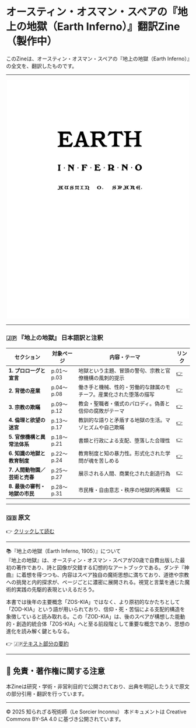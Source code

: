 # オースティン・オスマン・スペアの『地上の地獄（Earth Inferno）』翻訳Zine（製作中）

このZineは、オースティン・オスマン・スペアの『地上の地獄（Earth Inferno）』の全文を、翻訳したものです。

---

<div align="center">
 <img src="earth_inferno_1.png" width="500">
</div>

---

### 🇯🇵 『地上の地獄』 日本語訳と注釈

| セクション | 対象ページ | 内容・テーマ |リンク |
|------------|------------|------------------------------|--|
| **1. プロローグと宣言** | p.01〜p.03 | 地獄という主題、冒頭の警句、宗教と官僚機構の風刺的提示 |[👉]()|
| **2. 背徳の産業** | p.04〜p.08 | 働き手と機械、性的・労働的な隷属のモチーフ。産業化された堕落の描写 |[👉]()|
| **3. 宗教の欺瞞** | p.09〜p.12 | 教会・聖職者・儀式のパロディ。偽善と信仰の腐敗がテーマ |[👉]()|
| **4. 倫理と欲望の迷宮** | p.13〜p.17 | 教訓的な語りと矛盾する地獄の生活。マゾヒズムや自己欺瞞 |[👉]()|
| **5. 官僚機構と異常法体系** | p.18〜p.21 | 書類と行政による支配、堕落した合理性 |[👉]()|
| **6. 知識の地獄と教育制度** | p.22〜p.24 | 教育制度と知の暴力性。形式化された学問が魂を苦しめる |[👉]()|
| **7. 人間動物園／芸術と売春** | p.25〜p.27 | 展示される人間、商業化された創造行為 |[👉]()|
| **8. 最後の審判・地獄の市民** | p.28〜p.31 | 市民権・自由意志・秩序の地獄的再構築 |[👉]()|

---

### 🇬🇧 原文

👉 [クリックして読む](37355088-Austin-Osman-Spare-Earth-Inferno-1905-ocr.pdf)

---

📚『地上の地獄（Earth Inferno, 1905）』について<br>
『地上の地獄』は、オースティン・オスマン・スペアが20歳で自費出版した最初の著作であり、詩と図像が交錯する幻想的なアートブックである。ダンテ『神曲』に着想を得つつも、内容はスペア独自の魔術思想に満ちており、道徳や宗教への挑発と内的探求が、ページごとに濃密に展開される。視覚と言葉を通じた魔術的実践の先駆的表現といえるだろう。

本書では後年の主要概念「ZOS-KIA」ではなく、より原初的なかたちとして「ZOD-KIA」という語が用いられており、信仰・死・苦悩による支配的構造を象徴していると読み取れる。この「ZOD-KIA」は、後のスペアが構想した能動的・創造的統合体「ZOS-KIA」へと至る前段階として重要な概念であり、思想の進化を読み解く鍵ともなる。

👉 🇯🇵[テキスト部分の要約](earth_inferno_summary.md)

---

## 🔖 免責・著作権に関する注意

本Zineは研究・学術・非営利目的で公開されており、出典を明記したうえで原文の部分引用・翻訳を行っています。

----

© 2025 知られざる呪術師（Le Sorcier Inconnu）
本ドキュメントは Creative Commons BY-SA 4.0 に基づき公開されています。

